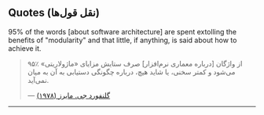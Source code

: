 ## **Quotes (نقل قول‌ها)**


95% of the words [about software architecture] are spent extolling the benefits of "modularity" and that little, if anything, is said about how to achieve it.


> ۹۵٪ از واژگان [درباره معماری نرم‌افزار] صرف ستایش مزایای «ماژولاریتی» می‌شود و کمتر سخنی، یا شاید هیچ، درباره چگونگی دستیابی به آن به میان نمی‌آید.
>
> — [گلنفورد جی. مایرز (۱۹۷۸)](https://en.wikipedia.org/wiki/Glenford_Myers)
> 
___

